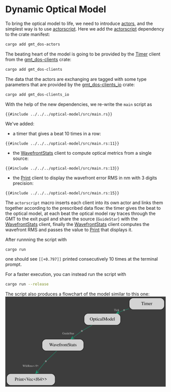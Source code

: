 # Dynamic Optical Model

To bring the optical model to life, we need to introduce [actors], 
and the simplest way is to use [actorscript]. 
Here we add the [actorscript] dependency to the crate manifest:
```bash
cargo add gmt_dos-actors
```

The beating heart of the model is going to be provided by the [Timer] client from the [gmt_dos-clients] crate:
```bash
cargo add gmt_dos-clients
```

The data that the actors are exchanging are tagged with some type parameters that are provided by the [gmt_dos-clients_io] crate:
```bash
cargo add gmt_dos-clients_io
```

With the help of the new dependencies, we re-write the `main` script as
 ```rust,no_run,noplayground
{{#include ../../../optical-model/src/main.rs}}
 ```

 We've added:
 
  *  a timer that gives a beat 10 times in a row:
```rust,no_run,noplayground
{{#include ../../../optical-model/src/main.rs:11}}
```
  * the [WavefrontStats] client to compute optical metrics from a single source:
```rust,no_run,noplayground
{{#include ../../../optical-model/src/main.rs:13}}
```
  * the [Print] client to display the wavefront error RMS in nm with 3 digits precision:
```rust,no_run,noplayground
{{#include ../../../optical-model/src/main.rs:15}}
```

The `actorscript` macro inserts each client into its own actor and links them together according to the prescribed data flow:
the timer gives the beat to the optical model, 
at each beat the optical model ray traces through the GMT to the exit pupil
and share the source (`GuideStar`) with the [WavefrontStats] client,
finally the [WavefrontStats] client computes the wavefront RMS and
 passes the value to [Print] that displays it.

After runnning the script with
 ```bash
cargo run
```
one should see `[[+0.797]]` printed consecutively 10 times at the terminal prompt.

For a faster execution, you can instead run the script with
 ```bash
cargo run --release
```

The script also produces a flowchart of the model similar to this one:
![dynamic optical model](model.dot.svg)

[actors]: https://crates.io/crates/gmt_dos_actors
[actorscript]: https://docs.rs/gmt_dos-actors_dsl/latest/gmt_dos_actors_dsl/
[gmt_dos-clients]: https://crates.io/crates/gmt_dos-clients
[Timer]: https://docs.rs/gmt_dos-clients/4.0.0/gmt_dos_clients/timer/struct.Timer.html
[gmt_dos-clients_io]: https://docs.rs/gmt_dos-clients_io
[WavefrontStats]: https://docs.rs/gmt_dos-clients_crseo/latest/gmt_dos_clients_crseo/struct.WavefrontStats.html
[Print]: https://docs.rs/gmt_dos-clients/4.0.0/gmt_dos_clients/print/struct.Print.html